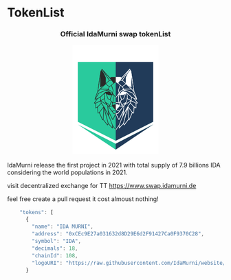 # TokenList
<h3 align="center">Official IdaMurni swap tokenList</h3>

<p align="center">
  <img src="https://github.com/IdaMurni/website/blob/main/src/assets/img/ida_murni_master.png" width="200"/>
</p>

IdaMurni release the first project in 2021 with total supply of 7.9 billions IDA considering the world populations in 2021.

visit decentralized exchange for TT <a href="https://www.swap.idamurni.de">https://www.swap.idamurni.de</a>
<p>feel free create a pull request it cost almoust nothing!</p>

```javascript
    "tokens": [
      {
        "name": "IDA MURNI",
        "address": "0xCEc9E27a031632d8D29E6d2F91427Ca0F9370C28",
        "symbol": "IDA",
        "decimals": 18,
        "chainId": 108,
        "logoURI": "https://raw.githubusercontent.com/IdaMurni/website/main/src/assets/img/ida_murni_master.png"
      }
```
